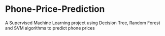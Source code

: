# Phone-Price-Prediction
A Supervised Machine Learning project using Decision Tree, Random Forest and SVM algorithms to predict phone prices
